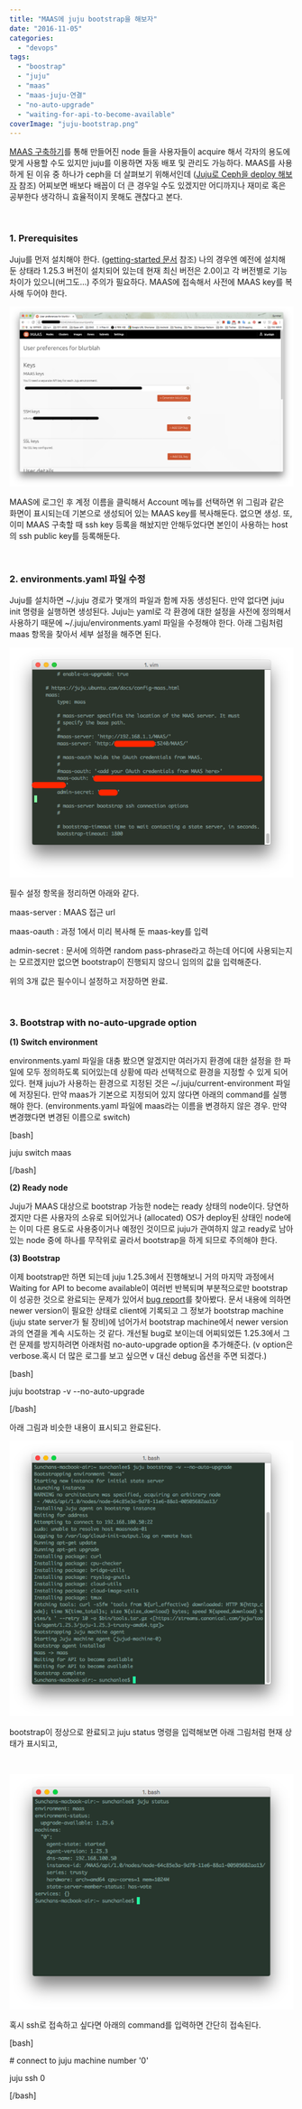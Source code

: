 ```yaml
---
title: "MAAS에 juju bootstrap을 해보자"
date: "2016-11-05"
categories: 
  - "devops"
tags: 
  - "boostrap"
  - "juju"
  - "maas"
  - "maas-juju-연결"
  - "no-auto-upgrade"
  - "waiting-for-api-to-become-available"
coverImage: "juju-bootstrap.png"
---
```


[MAAS 구축하기](http://13.125.231.217/1405)를 통해 만들어진 node 들을 사용자들이 acquire 해서 각자의 용도에 맞게 사용할 수도 있지만 juju를 이용하면 자동 배포 및 관리도 가능하다. MAAS를 사용하게 된 이유 중 하나가 ceph을 더 살펴보기 위해서인데 ([Juju로 Ceph을 deploy 해보자](http://13.125.231.217/1329) 참조) 어찌보면 배보다 배꼽이 더 큰 경우일 수도 있겠지만 어디까지나 재미로 혹은 공부한다 생각하니 효율적이지 못해도 괜찮다고 본다.

 

### 1\. Prerequisites

Juju를 먼저 설치해야 한다. ([getting-started 문서](https://jujucharms.com/docs/stable/getting-started) 참조) 나의 경우엔 예전에 설치해 둔 상태라 1.25.3 버전이 설치되어 있는데 현재 최신 버전은 2.0이고 각 버전별로 기능 차이가 있으니(버그도...) 주의가 필요하다. MAAS에 접속해서 사전에 MAAS key를 복사해 두어야 한다.

[![maas-keys](images/maas-keys.png)](http://13.125.231.217/wp-content/uploads/2016/11/maas-keys.png)

MAAS에 로그인 후 계정 이름을 클릭해서 Account 메뉴를 선택하면 위 그림과 같은 화면이 표시되는데 기본으로 생성되어 있는 MAAS key를 복사해둔다. 없으면 생성. 또, 이미 MAAS 구축할 때 ssh key 등록을 해놨지만 안해두었다면 본인이 사용하는 host의 ssh public key를 등록해둔다.

 

### 2\. environments.yaml 파일 수정

Juju를 설치하면 ~/.juju 경로가 몇개의 파일과 함께 자동 생성된다. 만약 없다면 juju init 명령을 실행하면 생성된다. Juju는 yaml로 각 환경에 대한 설정을 사전에 정의해서 사용하기 때문에 ~/.juju/environments.yaml 파일을 수정해야 한다. 아래 그림처럼 maas 항목을 찾아서 세부 설정을 해주면 된다.

[![juju-environment](images/juju-environment.png)](http://13.125.231.217/wp-content/uploads/2016/11/juju-environment.png)

필수 설정 항목을 정리하면 아래와 같다.

maas-server : MAAS 접근 url

maas-oauth : 과정 1에서 미리 복사해 둔 maas-key를 입력

admin-secret : 문서에 의하면 random pass-phrase라고 하는데 어디에 사용되는지는 모르겠지만 없으면 bootstrap이 진행되지 않으니 임의의 값을 입력해준다.

위의 3개 값은 필수이니 설정하고 저장하면 완료.

 

### 3\. Bootstrap with no-auto-upgrade option

**(1) Switch environment**

environments.yaml 파일을 대충 봤으면 알겠지만 여러가지 환경에 대한 설정을 한 파일에 모두 정의하도록 되어있는데 상황에 따라 선택적으로 환경을 지정할 수 있게 되어있다. 현재 juju가 사용하는 환경으로 지정된 것은 ~/.juju/current-environment 파일에 저장된다. 만약 maas가 기본으로 지정되어 있지 않다면 아래의 command를 실행해야 한다. (environments.yaml 파일에 maas라는 이름을 변경하지 않은 경우. 만약 변경했다면 변경된 이름으로 switch)

\[bash\]

juju switch maas

\[/bash\]

**(2) Ready node**

Juju가 MAAS 대상으로 bootstrap 가능한 node는 ready 상태의 node이다. 당연하겠지만 다른 사용자의 소유로 되어있거나 (allocated) OS가 deploy된 상태인 node에는 이미 다른 용도로 사용중이거나 예정인 것이므로 juju가 관여하지 않고 ready로 남아있는 node 중에 하나를 무작위로 골라서 bootstrap을 하게 되므로 주의해야 한다.

**(3) Bootstrap**

이제 bootstrap만 하면 되는데 juju 1.25.3에서 진행해보니 거의 마지막 과정에서 Waiting for API to become available이 여러번 반복되며 부분적으로만 bootstrap이 성공한 것으로 완료되는 문제가 있어서 [bug report](https://bugs.launchpad.net/juju-core/+bug/1509097)를 찾아봤다. 문서 내용에 의하면 newer version이 필요한 상태로 client에 기록되고 그 정보가 bootstrap machine (juju state server가 될 장비)에 넘어가서 bootstrap machine에서 newer version과의 연결을 계속 시도하는 것 같다. 개선될 bug로 보이는데 어찌되었든 1.25.3에서 그런 문제를 방지하려면 아래처럼 no-auto-upgrade option을 추가해준다. (v option은 verbose.혹시 더 많은 로그를 보고 싶으면 v 대신 debug 옵션을 주면 되겠다.)

\[bash\]

juju bootstrap -v --no-auto-upgrade

\[/bash\]

아래 그림과 비슷한 내용이 표시되고 완료된다.

[![juju-bootstrap](images/juju-bootstrap.png)](http://13.125.231.217/wp-content/uploads/2016/11/juju-bootstrap.png)

bootstrap이 정상으로 완료되고 juju status 명령을 입력해보면 아래 그림처럼 현재 상태가 표시되고,

 

[![juju-status](images/juju-status.png)](http://13.125.231.217/wp-content/uploads/2016/11/juju-status.png)

혹시 ssh로 접속하고 싶다면 아래의 command를 입력하면 간단히 접속된다.

\[bash\]

\# connect to juju machine number '0'

juju ssh 0

\[/bash\]
